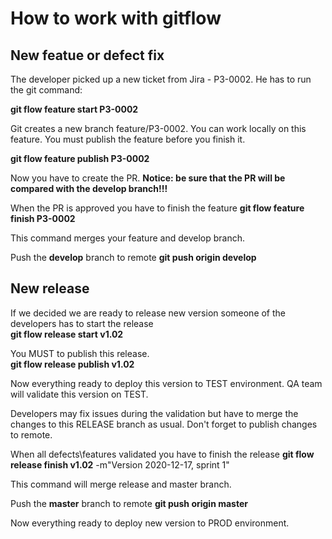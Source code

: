 # How to work with gitflow

## New featue or defect fix
The developer picked up a new ticket from Jira - P3-0002.
He has to run the git command:

  **git flow feature start P3-0002**



Git creates a new branch feature/P3-0002. You can work locally on this feature.
You must publish the feature before you finish it.

  **git flow feature publish P3-0002**


Now you have to create the PR. 
**Notice: be sure that the PR will be compared with the develop branch!!!**


When the PR is approved you have to finish the feature 
  **git flow feature finish P3-0002**
  
This command merges your feature and develop branch.

Push the **develop** branch to remote 
  **git push origin develop**
  

## New release 

If we decided we are ready to release new version someone of the developers has to start the release    
  **git flow release start v1.02**
  

You MUST to publish this release.  
  **git flow release publish v1.02**
  
  
Now everything ready to deploy this version to TEST environment.
QA team will validate this version on TEST.


Developers may fix issues during the validation but have to merge the changes to this RELEASE branch as usual.
Don't forget to publish changes to remote.



When all defects\features validated you have to finish the release
  **git flow release finish v1.02** -m"Version 2020-12-17, sprint 1"
  
  
This command will merge release and master branch.
  
  
Push the **master** branch to remote 
  **git push origin master**

 
Now everything ready to deploy new version to PROD environment. 